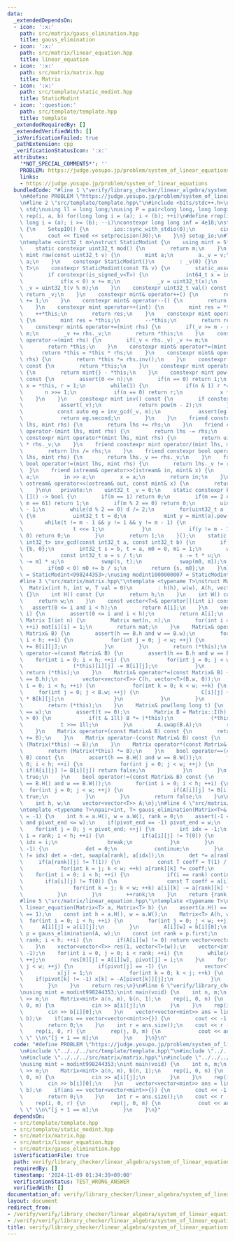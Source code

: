 ```yaml
---
data:
  _extendedDependsOn:
  - icon: ':x:'
    path: src/matrix/gauss_elimination.hpp
    title: gauss_elimination
  - icon: ':x:'
    path: src/matrix/linear_equation.hpp
    title: linear_equation
  - icon: ':x:'
    path: src/matrix/matrix.hpp
    title: Matrix
  - icon: ':x:'
    path: src/template/static_modint.hpp
    title: StaticModint
  - icon: ':question:'
    path: src/template/template.hpp
    title: template
  _extendedRequiredBy: []
  _extendedVerifiedWith: []
  _isVerificationFailed: true
  _pathExtension: cpp
  _verificationStatusIcon: ':x:'
  attributes:
    '*NOT_SPECIAL_COMMENTS*': ''
    PROBLEM: https://judge.yosupo.jp/problem/system_of_linear_equations
    links:
    - https://judge.yosupo.jp/problem/system_of_linear_equations
  bundledCode: "#line 1 \"verify/library_checker/linear_algebra/system_of_linear_equations.test.cpp\"\
    \n#define PROBLEM \"https://judge.yosupo.jp/problem/system_of_linear_equations\"\
    \n#line 2 \"src/template/template.hpp\"\n#include <bits/stdc++.h>\nusing namespace\
    \ std;\nusing ll = long long;\nusing P = pair<long long, long long>;\n#define\
    \ rep(i, a, b) for(long long i = (a); i < (b); ++i)\n#define rrep(i, a, b) for(long\
    \ long i = (a); i >= (b); --i)\nconstexpr long long inf = 4e18;\nstruct SetupIO\
    \ {\n    SetupIO() {\n        ios::sync_with_stdio(0);\n        cin.tie(0);\n\
    \        cout << fixed << setprecision(30);\n    }\n} setup_io;\n#line 3 \"src/template/static_modint.hpp\"\
    \ntemplate <uint32_t m>\nstruct StaticModint {\n    using mint = StaticModint;\n\
    \    static constexpr uint32_t mod() {\n        return m;\n    }\n    static constexpr\
    \ mint raw(const uint32_t v) {\n        mint a;\n        a._v = v;\n        return\
    \ a;\n    }\n    constexpr StaticModint()\n        : _v(0) {}\n    template <class\
    \ T>\n    constexpr StaticModint(const T& v) {\n        static_assert(is_integral_v<T>);\n\
    \        if constexpr(is_signed_v<T>) {\n            int64_t x = int64_t(v % int64_t(m));\n\
    \            if(x < 0) x += m;\n            _v = uint32_t(x);\n        } else\
    \ _v = uint32_t(v % m);\n    }\n    constexpr uint32_t val() const {\n       \
    \ return _v;\n    }\n    constexpr mint& operator++() {\n        return *this\
    \ += 1;\n    }\n    constexpr mint& operator--() {\n        return *this -= 1;\n\
    \    }\n    constexpr mint operator++(int) {\n        mint res = *this;\n    \
    \    ++*this;\n        return res;\n    }\n    constexpr mint operator--(int)\
    \ {\n        mint res = *this;\n        --*this;\n        return res;\n    }\n\
    \    constexpr mint& operator+=(mint rhs) {\n        if(_v >= m - rhs._v) _v -=\
    \ m;\n        _v += rhs._v;\n        return *this;\n    }\n    constexpr mint&\
    \ operator-=(mint rhs) {\n        if(_v < rhs._v) _v += m;\n        _v -= rhs._v;\n\
    \        return *this;\n    }\n    constexpr mint& operator*=(mint rhs) {\n  \
    \      return *this = *this * rhs;\n    }\n    constexpr mint& operator/=(mint\
    \ rhs) {\n        return *this *= rhs.inv();\n    }\n    constexpr mint operator+()\
    \ const {\n        return *this;\n    }\n    constexpr mint operator-() const\
    \ {\n        return mint{} - *this;\n    }\n    constexpr mint pow(long long n)\
    \ const {\n        assert(0 <= n);\n        if(n == 0) return 1;\n        mint\
    \ x = *this, r = 1;\n        while(1) {\n            if(n & 1) r *= x;\n     \
    \       n >>= 1;\n            if(n == 0) return r;\n            x *= x;\n    \
    \    }\n    }\n    constexpr mint inv() const {\n        if constexpr(prime) {\n\
    \            assert(_v);\n            return pow(m - 2);\n        } else {\n \
    \           const auto eg = inv_gcd(_v, m);\n            assert(eg.first == 1);\n\
    \            return eg.second;\n        }\n    }\n    friend constexpr mint operator+(mint\
    \ lhs, mint rhs) {\n        return lhs += rhs;\n    }\n    friend constexpr mint\
    \ operator-(mint lhs, mint rhs) {\n        return lhs -= rhs;\n    }\n    friend\
    \ constexpr mint operator*(mint lhs, mint rhs) {\n        return uint64_t(lhs._v)\
    \ * rhs._v;\n    }\n    friend constexpr mint operator/(mint lhs, mint rhs) {\n\
    \        return lhs /= rhs;\n    }\n    friend constexpr bool operator==(mint\
    \ lhs, mint rhs) {\n        return lhs._v == rhs._v;\n    }\n    friend constexpr\
    \ bool operator!=(mint lhs, mint rhs) {\n        return lhs._v != rhs._v;\n  \
    \  }\n    friend istream& operator>>(istream& in, mint& x) {\n        long long\
    \ a;\n        in >> a;\n        x = a;\n        return in;\n    }\n    friend\
    \ ostream& operator<<(ostream& out, const mint& x) {\n        return out << x.val();\n\
    \    }\n\n   private:\n    uint32_t _v = 0;\n    static constexpr bool prime =\
    \ []() -> bool {\n        if(m == 1) return 0;\n        if(m == 2 or m == 7 or\
    \ m == 61) return 1;\n        if(m % 2 == 0) return 0;\n        uint32_t d = m\
    \ - 1;\n        while(d % 2 == 0) d /= 2;\n        for(uint32_t a : {2, 7, 61})\
    \ {\n            uint32_t t = d;\n            mint y = mint(a).pow(t);\n     \
    \       while(t != m - 1 && y != 1 && y != m - 1) {\n                y *= y;\n\
    \                t <<= 1;\n            }\n            if(y != m - 1 && t % 2 ==\
    \ 0) return 0;\n        }\n        return 1;\n    }();\n    static constexpr pair<int32_t,\
    \ int32_t> inv_gcd(const int32_t a, const int32_t b) {\n        if(a == 0) return\
    \ {b, 0};\n        int32_t s = b, t = a, m0 = 0, m1 = 1;\n        while(t) {\n\
    \            const int32_t u = s / t;\n            s -= t * u;\n            m0\
    \ -= m1 * u;\n            swap(s, t);\n            swap(m0, m1);\n        }\n\
    \        if(m0 < 0) m0 += b / s;\n        return {s, m0};\n    }\n};\nusing modint998244353\
    \ = StaticModint<998244353>;\nusing modint1000000007 = StaticModint<1000000007>;\n\
    #line 3 \"src/matrix/matrix.hpp\"\ntemplate <typename T>\nstruct Matrix {\n  \
    \  Matrix(int h, int w, T val = 0)\n        : h(h), w(w), A(h, vector<T>(w, val))\
    \ {}\n    int H() const {\n        return h;\n    }\n    int W() const {\n   \
    \     return w;\n    }\n    const vector<T>& operator[](int i) const {\n     \
    \   assert(0 <= i and i < h);\n        return A[i];\n    }\n    vector<T>& operator[](int\
    \ i) {\n        assert(0 <= i and i < h);\n        return A[i];\n    }\n    static\
    \ Matrix I(int n) {\n        Matrix mat(n, n);\n        for(int i = 0; i < n;\
    \ ++i) mat[i][i] = 1;\n        return mat;\n    }\n    Matrix& operator+=(const\
    \ Matrix& B) {\n        assert(h == B.h and w == B.w);\n        for(int i = 0;\
    \ i < h; ++i) {\n            for(int j = 0; j < w; ++j) {\n                (*this)[i][j]\
    \ += B[i][j];\n            }\n        }\n        return (*this);\n    }\n    Matrix&\
    \ operator-=(const Matrix& B) {\n        assert(h == B.h and w == B.w);\n    \
    \    for(int i = 0; i < h; ++i) {\n            for(int j = 0; j < w; ++j) {\n\
    \                (*this)[i][j] -= B[i][j];\n            }\n        }\n       \
    \ return (*this);\n    }\n    Matrix& operator*=(const Matrix& B) {\n        assert(w\
    \ == B.h);\n        vector<vector<T>> C(h, vector<T>(B.w, 0));\n        for(int\
    \ i = 0; i < h; ++i) {\n            for(int k = 0; k < w; ++k) {\n           \
    \     for(int j = 0; j < B.w; ++j) {\n                    C[i][j] += (*this)[i][k]\
    \ * B[k][j];\n                }\n            }\n        }\n        A.swap(C);\n\
    \        return (*this);\n    }\n    Matrix& pow(long long t) {\n        assert(h\
    \ == w);\n        assert(t >= 0);\n        Matrix B = Matrix::I(h);\n        while(t\
    \ > 0) {\n            if(t & 1ll) B *= (*this);\n            (*this) *= (*this);\n\
    \            t >>= 1ll;\n        }\n        A.swap(B.A);\n        return (*this);\n\
    \    }\n    Matrix operator+(const Matrix& B) const {\n        return (Matrix(*this)\
    \ += B);\n    }\n    Matrix operator-(const Matrix& B) const {\n        return\
    \ (Matrix(*this) -= B);\n    }\n    Matrix operator*(const Matrix& B) const {\n\
    \        return (Matrix(*this) *= B);\n    }\n    bool operator==(const Matrix&\
    \ B) const {\n        assert(h == B.H() and w == B.W());\n        for(int i =\
    \ 0; i < h; ++i) {\n            for(int j = 0; j < w; ++j) {\n               \
    \ if(A[i][j] != B[i][j]) return false;\n            }\n        }\n        return\
    \ true;\n    }\n    bool operator!=(const Matrix& B) const {\n        assert(h\
    \ == B.H() and w == B.W());\n        for(int i = 0; i < h; ++i) {\n          \
    \  for(int j = 0; j < w; ++j) {\n                if(A[i][j] != B[i][j]) return\
    \ true;\n            }\n        }\n        return false;\n    }\n\n   private:\n\
    \    int h, w;\n    vector<vector<T>> A;\n};\n#line 4 \"src/matrix/gauss_elimination.hpp\"\
    \ntemplate <typename T>\npair<int, T> gauss_elimination(Matrix<T>& a, int pivot_end\
    \ = -1) {\n    int h = a.H(), w = a.W(), rank = 0;\n    assert(-1 <= pivot_end\
    \ and pivot_end <= w);\n    if(pivot_end == -1) pivot_end = w;\n    T det = 1;\n\
    \    for(int j = 0; j < pivot_end; ++j) {\n        int idx = -1;\n        for(int\
    \ i = rank; i < h; ++i) {\n            if(a[i][j] != T(0)) {\n               \
    \ idx = i;\n                break;\n            }\n        }\n        if(idx ==\
    \ -1) {\n            det = 0;\n            continue;\n        }\n        if(rank\
    \ != idx) det = -det, swap(a[rank], a[idx]);\n        det *= a[rank][j];\n   \
    \     if(a[rank][j] != T(1)) {\n            const T coeff = T(1) / a[rank][j];\n\
    \            for(int k = j; k < w; ++k) a[rank][k] *= coeff;\n        }\n    \
    \    for(int i = 0; i < h; ++i) {\n            if(i == rank) continue;\n     \
    \       if(a[i][j] != T(0)) {\n                const T coeff = a[i][j] / a[rank][j];\n\
    \                for(int k = j; k < w; ++k) a[i][k] -= a[rank][k] * coeff;\n \
    \           }\n        }\n        ++rank;\n    }\n    return {rank, det};\n}\n\
    #line 5 \"src/matrix/linear_equation.hpp\"\ntemplate <typename T>\nvector<vector<T>>\
    \ linear_equation(Matrix<T> a, Matrix<T> b) {\n    assert(a.H() == b.H() and b.W()\
    \ == 1);\n    const int h = a.H(), w = a.W();\n    Matrix<T> A(h, w + 1);\n  \
    \  for(int i = 0; i < h; ++i) {\n        for(int j = 0; j < w; ++j) {\n      \
    \      A[i][j] = a[i][j];\n        }\n        A[i][w] = b[i][0];\n    }\n    auto\
    \ p = gauss_elimination(A, w);\n    const int rank = p.first;\n    for(int i =\
    \ rank; i < h; ++i) {\n        if(A[i][w] != 0) return vector<vector<T>>{};\n\
    \    }\n    vector<vector<T>> res(1, vector<T>(w));\n    vector<int> pivot(w,\
    \ -1);\n    for(int i = 0, j = 0; i < rank; ++i) {\n        while(A[i][j] == 0)\
    \ ++j;\n        res[0][j] = A[i][w], pivot[j] = i;\n    }\n    for(int j = 0;\
    \ j < w; ++j) {\n        if(pivot[j] == -1) {\n            vector<T> x(w);\n \
    \           x[j] = 1;\n            for(int k = 0; k < j; ++k) {\n            \
    \    if(pivot[k] != -1) x[k] = -A[pivot[k]][j];\n            }\n            res.emplace_back(x);\n\
    \        }\n    }\n    return res;\n}\n#line 6 \"verify/library_checker/linear_algebra/system_of_linear_equations.test.cpp\"\
    \nusing mint = modint998244353;\nint main(void) {\n    int n, m;\n    cin >> n\
    \ >> m;\n    Matrix<mint> a(n, m), b(n, 1);\n    rep(i, 0, n) {\n        rep(j,\
    \ 0, m) {\n            cin >> a[i][j];\n        }\n    }\n    rep(i, 0, n) {\n\
    \        cin >> b[i][0];\n    }\n    vector<vector<mint>> ans = linear_equation(a,\
    \ b);\n    if(ans == vector<vector<mint>>{}) {\n        cout << -1 << '\\n';\n\
    \        return 0;\n    }\n    int r = ans.size();\n    cout << r - 1 << '\\n';\n\
    \    rep(i, 0, r) {\n        rep(j, 0, m) {\n            cout << ans[i][j] <<\
    \ \" \\n\"[j + 1 == m];\n        }\n    }\n}\n"
  code: "#define PROBLEM \"https://judge.yosupo.jp/problem/system_of_linear_equations\"\
    \n#include \"../../../src/template/template.hpp\"\n#include \"../../../src/template/static_modint.hpp\"\
    \n#include \"../../../src/matrix/matrix.hpp\"\n#include \"../../../src/matrix/linear_equation.hpp\"\
    \nusing mint = modint998244353;\nint main(void) {\n    int n, m;\n    cin >> n\
    \ >> m;\n    Matrix<mint> a(n, m), b(n, 1);\n    rep(i, 0, n) {\n        rep(j,\
    \ 0, m) {\n            cin >> a[i][j];\n        }\n    }\n    rep(i, 0, n) {\n\
    \        cin >> b[i][0];\n    }\n    vector<vector<mint>> ans = linear_equation(a,\
    \ b);\n    if(ans == vector<vector<mint>>{}) {\n        cout << -1 << '\\n';\n\
    \        return 0;\n    }\n    int r = ans.size();\n    cout << r - 1 << '\\n';\n\
    \    rep(i, 0, r) {\n        rep(j, 0, m) {\n            cout << ans[i][j] <<\
    \ \" \\n\"[j + 1 == m];\n        }\n    }\n}"
  dependsOn:
  - src/template/template.hpp
  - src/template/static_modint.hpp
  - src/matrix/matrix.hpp
  - src/matrix/linear_equation.hpp
  - src/matrix/gauss_elimination.hpp
  isVerificationFile: true
  path: verify/library_checker/linear_algebra/system_of_linear_equations.test.cpp
  requiredBy: []
  timestamp: '2024-11-09 01:34:39+09:00'
  verificationStatus: TEST_WRONG_ANSWER
  verifiedWith: []
documentation_of: verify/library_checker/linear_algebra/system_of_linear_equations.test.cpp
layout: document
redirect_from:
- /verify/verify/library_checker/linear_algebra/system_of_linear_equations.test.cpp
- /verify/verify/library_checker/linear_algebra/system_of_linear_equations.test.cpp.html
title: verify/library_checker/linear_algebra/system_of_linear_equations.test.cpp
---
```

